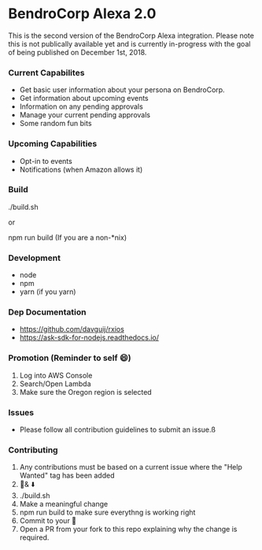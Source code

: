 # BendroCorp Alexa 2.0
This is the second version of the BendroCorp Alexa integration. Please note this is not publically available yet and is currently in-progress with the goal of being published on December 1st, 2018.

### Current Capabilites
- Get basic user information about your persona on BendroCorp.
- Get information about upcoming events
- Information on any pending approvals
- Manage your current pending approvals
- Some random fun bits

### Upcoming Capabilities
- Opt-in to events
- Notifications (when Amazon allows it)

### Build
./build.sh

or

npm run build (If you are a non-*nix)

### Development
- node
- npm
- yarn (if you yarn)

### Dep Documentation
- https://github.com/davguij/rxios
- https://ask-sdk-for-nodejs.readthedocs.io/

### Promotion (Reminder to self :smile:)
1. Log into AWS Console
2. Search/Open Lambda
3. Make sure the Oregon region is selected

### Issues 
- Please follow all contribution guidelines to submit an issue.ß

### Contributing
1. Any contributions must be based on a current issue where the "Help Wanted" tag has been added
2. 🍴& ⬇️ 
3. ./build.sh
4. Make a meaningful change
5. npm run build to make sure everythng is working right
6. Commit to your 🍴
7. Open a PR from your fork to this repo explaining why the change is required.
